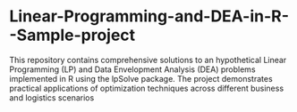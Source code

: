 # Linear-Programming-and-DEA-in-R--Sample-project
This repository contains comprehensive solutions to an hypothetical Linear Programming (LP) and Data Envelopment Analysis (DEA) problems implemented in R using the lpSolve package. The project demonstrates practical applications of optimization techniques across different business and logistics scenarios
